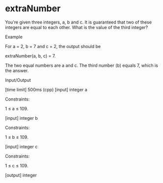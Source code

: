 # extraNumber
You're given three integers, a, b and c. It is guaranteed that two of these integers are equal to each other. What is the value of the third integer?

Example

For a = 2, b = 7 and c = 2, the output should be

extraNumber(a, b, c) = 7.

The two equal numbers are a and c. The third number (b) equals 7, which is the answer.

Input/Output

[time limit] 500ms (cpp)
[input] integer a

Constraints:

1 ≤ a ≤ 109.

[input] integer b

Constraints:

1 ≤ b ≤ 109.

[input] integer c

Constraints:

1 ≤ c ≤ 109.

[output] integer
